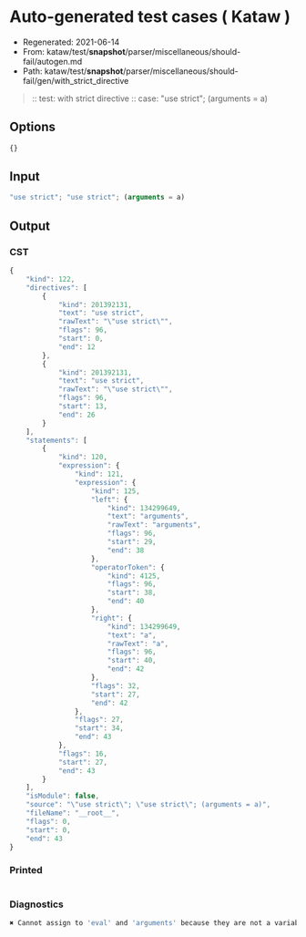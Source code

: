# Auto-generated test cases ( Kataw )
- Regenerated: 2021-06-14
- From: kataw/test/__snapshot__/parser/miscellaneous/should-fail/autogen.md
- Path: kataw/test/__snapshot__/parser/miscellaneous/should-fail/gen/with_strict_directive
> :: test: with strict directive
> :: case: "use strict"; (arguments = a)
## Options

`````js
{}
`````
## Input

`````js
"use strict"; "use strict"; (arguments = a)
`````
## Output

### CST

```javascript
{
    "kind": 122,
    "directives": [
        {
            "kind": 201392131,
            "text": "use strict",
            "rawText": "\"use strict\"",
            "flags": 96,
            "start": 0,
            "end": 12
        },
        {
            "kind": 201392131,
            "text": "use strict",
            "rawText": "\"use strict\"",
            "flags": 96,
            "start": 13,
            "end": 26
        }
    ],
    "statements": [
        {
            "kind": 120,
            "expression": {
                "kind": 121,
                "expression": {
                    "kind": 125,
                    "left": {
                        "kind": 134299649,
                        "text": "arguments",
                        "rawText": "arguments",
                        "flags": 96,
                        "start": 29,
                        "end": 38
                    },
                    "operatorToken": {
                        "kind": 4125,
                        "flags": 96,
                        "start": 38,
                        "end": 40
                    },
                    "right": {
                        "kind": 134299649,
                        "text": "a",
                        "rawText": "a",
                        "flags": 96,
                        "start": 40,
                        "end": 42
                    },
                    "flags": 32,
                    "start": 27,
                    "end": 42
                },
                "flags": 27,
                "start": 34,
                "end": 43
            },
            "flags": 16,
            "start": 27,
            "end": 43
        }
    ],
    "isModule": false,
    "source": "\"use strict\"; \"use strict\"; (arguments = a)",
    "fileName": "__root__",
    "flags": 0,
    "start": 0,
    "end": 43
}
```

### Printed

```javascript

```

### Diagnostics

```javascript
✖ Cannot assign to 'eval' and 'arguments' because they are not a variable - start: 38, end: 40

```

